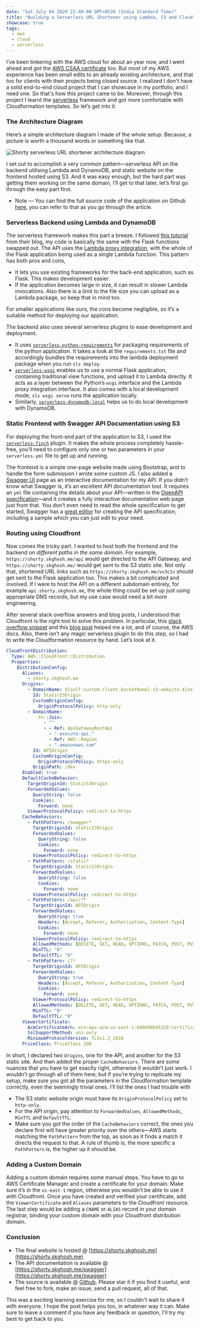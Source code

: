 ```yaml
---
date: "Sat July 04 2020 22:40:00 GMT+0530 (India Standard Time)"
title: "Building a Serverless URL Shortener using Lambda, S3 and Cloudfront"
showcase: true
tags:
  - aws
  - cloud
  - serverless
---
```


I’ve been tinkering with the AWS cloud for about an year now, and I went ahead and got the [AWS CSAA certificate](https://www.certmetrics.com/amazon/public/badge.aspx?i=1&t=c&d=2019-07-31&ci=AWS00914626) too. But most of my AWS experience has been small edits to an already existing architecture, and that too for clients with their projects being closed source. I realized I don't have a solid end-to-end cloud project that I can showcase in my portfolio, and I need one. So that's how this project came to be. Moreover, through this project I learnt the [serverless](https://serverless.com/) framework and got more comfortable with Cloudformation templates. So let’s get into it.

### The Architecture Diagram

Here’s a simple architecture diagram I made of the whole setup. Because, a picture is worth a thousand words or something like that.

![Shorty serverless URL shortener architecture diagram](https://raw.githubusercontent.com/SkullTech/shorty.sls/master/architecture-diagram.png)

I set out to accomplish a very common pattern—serverless API on the backend utilising Lambda and DynamoDB, and static website on the frontend hosted using S3. And it was easy enough, but the hard part was getting them working on the same domain, I’ll get to that later, let’s first go through the easy part first.

- Note — You can find the full source code of the application on Github [here](https://github.com/SkullTech/shorty.serverless), you can refer to that as you go through the article.

### Serverless Backend using Lambda and DynamoDB

The serverless framework makes this part a breeze. I followed [this tutorial](https://www.serverless.com/blog/flask-python-rest-api-serverless-lambda-dynamodb) from their blog, my code is basically the same with the Flask functions swapped out. The API uses the [Lambda proxy integration](https://docs.aws.amazon.com/apigateway/latest/developerguide/set-up-lambda-proxy-integrations.html), with the whole of the Flask application being used as a single Lambda function. This pattern has both pros and cons,

- It lets you use existing frameworks for the back-end application, such as Flask. This makes development easier.
- If the application becomes large in size, it can result in slower Lambda invocations. Also there is a limit to the file size you can upload as a Lambda package, so keep that in mind too.

For smaller applications like ours, the cons become negligible, so it’s a suitable method for deploying our application.

The backend also uses several serverless plugins to ease development and deployment.

- It uses [`serverless-python-requirements`](https://www.npmjs.com/package/serverless-python-requirements) for packaging requirements of the python application. It takes a look at the `requirements.txt` file and accordingly bundles the requirements into the lambda deployment package when you run `sls deploy`.
- [`serverless-wsgi`](https://www.serverless.com/plugins/serverless-wsgi) enables us to use a normal Flask application, containing traditional view functions, and upload it to Lambda directly. It acts as a layer between the Python’s `wsgi` interface and the Lambda proxy integration interface. It also comes with a local development mode, `sls wsgi serve` runs the application locally.
- Similarly, [`serverless-dynamodb-local`](https://www.serverless.com/plugins/serverless-dynamodb-local) helps us to do local development with DynamoDB.

### Static Frontend with Swagger API Documentation using S3

For deploying the front-end part of the application to S3, I used the [`serverless-finch`](https://www.npmjs.com/package/serverless-finch) plugin. It makes the whole process completely hassle-free, you’ll need to configure only one or two parameters in your `serverless.yml` file to get up and running.

The frontend is a simple one-page website made using Bootstrap, and to handle the form submission I wrote some custom JS. I also added a [Swagger UI](https://github.com/swagger-api/swagger-ui) page as an interactive documentation for my API. If you didn’t know what Swagger is, it’s an excellent API documentation tool. It requires an `yml` file containing the details about your API—written in the [OpenAPI specification](http://spec.openapis.org/oas/v3.0.3)—and it creates a fully interactive documentation web page just from that. You don’t even need to read the whole specification to get started, Swagger has a [great editor](https://editor.swagger.io/) for creating the API specification, including a sample which you can just edit to your need.

### Routing using Cloudfront

Now comes the tricky part. I wanted to host both the frontend and the backend on _different paths in the same domain_. For example, `https://shorty.skghosh.me/api` would get directed to the API Gateway, and `https://shorty.skghosh.me/` would get sent to the S3 static site. Not only that, shortened URL links such as `https://shorty.skghosh.me/vv3c1v` should get sent to the Flask application too. This makes a bit complicated and involved. If I were to host the API on a different subdomain entirely, for example `api.shorty.skghosh.me`, the whole thing could be set up just using appropriate DNS records, but my use case would need a bit more engineering.

After several stack overflow answers and blog posts, I understood that Cloudfront is the right tool to solve this problem. In particular, this [stack overflow snippet](https://github.com/serverless/examples/blob/master/aws-node-single-page-app-via-cloudfront/serverless.yml) and this [blog post](https://apimeister.com/2017/05/09/hosting-a-cloudfront-site-with-s3-and-api-gateway.html) helped me a lot, and of course, the AWS docs. Also, there isn’t any magic serverless plugin to do this step, so I had to write the Cloudformation resource by hand. Let’s look at it.

```yaml
CloudfrontDistribution:
  Type: AWS::CloudFront::Distribution
  Properties:
    DistributionConfig:
      Aliases:
        - shorty.skghosh.me
      Origins:
        - DomainName: ${self:custom.client.bucketName}.s3-website.${self:provider.region}.amazonaws.com
          Id: StaticS3Origin
          CustomOriginConfig:
            OriginProtocolPolicy: http-only
        - DomainName:
            Fn::Join:
              - ""
              - - Ref: ApiGatewayRestApi
                - ".execute-api."
                - Ref: AWS::Region
                - ".amazonaws.com"
          Id: APIOrigin
          CustomOriginConfig:
            OriginProtocolPolicy: https-only
          OriginPath: /dev
      Enabled: true
      DefaultCacheBehavior:
        TargetOriginId: StaticS3Origin
        ForwardedValues:
          QueryString: false
          Cookies:
            Forward: none
        ViewerProtocolPolicy: redirect-to-https
      CacheBehaviors:
        - PathPattern: /swagger*
          TargetOriginId: StaticS3Origin
          ForwardedValues:
            QueryString: false
            Cookies:
              Forward: none
          ViewerProtocolPolicy: redirect-to-https
        - PathPattern: /static*
          TargetOriginId: StaticS3Origin
          ForwardedValues:
            QueryString: false
            Cookies:
              Forward: none
          ViewerProtocolPolicy: redirect-to-https
        - PathPattern: /api/?*
          TargetOriginId: APIOrigin
          ForwardedValues:
            QueryString: true
            Headers: [Accept, Referer, Authorization, Content-Type]
            Cookies:
              Forward: none
          ViewerProtocolPolicy: redirect-to-https
          AllowedMethods: [DELETE, GET, HEAD, OPTIONS, PATCH, POST, PUT]
          MinTTL: "0"
          DefaultTTL: "0"
        - PathPattern: /?*
          TargetOriginId: APIOrigin
          ForwardedValues:
            QueryString: true
            Headers: [Accept, Referer, Authorization, Content-Type]
            Cookies:
              Forward: none
          ViewerProtocolPolicy: redirect-to-https
          AllowedMethods: [DELETE, GET, HEAD, OPTIONS, PATCH, POST, PUT]
          MinTTL: "0"
          DefaultTTL: "0"
      ViewerCertificate:
        AcmCertificateArn: arn:aws:acm:us-east-1:680499645329:certificate/6fbcfddc-3351-47fc-9ebe-f3d88abc444f
        SslSupportMethod: sni-only
        MinimumProtocolVersion: TLSv1.2_2018
      PriceClass: PriceClass_100
```

In short, I declared two `Origins`, one for the API, and another for the S3 static site. And then added the proper `CacheBehaviors`. There are some nuances that you have to get exactly right, otherwise it wouldn’t just work. I wouldn’t go through all of them here; but if you’re trying to replicate my setup, make sure you got all the parameters in the Cloudformation template correctly, even the seemingly trivial ones. I’ll list the ones I had trouble with

- The S3 static website origin must have its `OriginProtocolPolicy` set to `http-only`.
- For the API origin, pay attention to `ForwardedValues`, `AllowedMethods`, `MinTTL` and `DefaultTTL`.
- Make sure you got the order of the `CacheBehaviors` correct, the ones you declare first will have greater priority over the others—AWS starts matching the `PathPattern` from the top, as soon as it finds a match it directs the request to that. A rule of thumb is, the more specific a `PathPattern` is, the higher up it should be.

### Adding a Custom Domain

Adding a custom domain requires some manual steps. You have to go to AWS Certificate Manager and create a certificate for your domain. Make sure it’s in the `us-east-1` region, otherwise you wouldn’t be able to use it with Cloudfront. Once you have created and verified your certificate, add the `ViewerCertificate` and `Aliases` parameters to the Cloudfront resource. The last step would be adding a `CNAME` or `ALIAS` record in your domain registrar, binding your custom domain with your Cloudfront distribution domain.

### Conclusion

- The final website is hosted @ [https://shorty.skghosh.me](https://shorty.skghosh.me)
- The API documentation is available @ [https://shorty.skghosh.me/swagger](https://shorty.skghosh.me/swagger)
- The source is available @ [Github](https://github.com/SkullTech/shorty.sls). Please star it if you find it useful, and feel free to fork, make an issue, send a pull request, all of that.

This was a exciting learning exercise for me, so I couldn't wait to share it with everyone. I hope the post helps you too, in whatever way it can. Make sure to leave a comment if you have any feedback or question, I'll try my best to get back to you.
